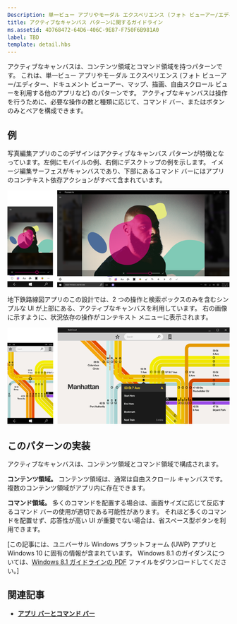 ```yaml
---
Description: 単一ビュー アプリやモーダル エクスペリエンス (フォト ビューアー/エディター、ドキュメント ビューアー、マップ、描画、自由スクロール ビューを利用する他のアプリなど) のコンテンツ領域とコマンド領域を持つパターンです。
title: アクティブなキャンバス パターンに関するガイドライン
ms.assetid: 4D768472-64D6-406C-9E87-F750F6B981A0
label: TBD
template: detail.hbs
---
```

アクティブなキャンバスは、コンテンツ領域とコマンド領域を持つパターンです。 これは、単一ビュー アプリやモーダル エクスペリエンス (フォト ビューアー/エディター、ドキュメント ビューアー、マップ、描画、自由スクロール ビューを利用する他のアプリなど) のパターンです。 アクティブなキャンバスは操作を行うために、必要な操作の数と種類に応じて、コマンド バー、またはボタンのみとペアを構成できます。

## 例

写真編集アプリのこのデザインはアクティブなキャンバス パターンが特徴となっています。左側にモバイルの例、右側にデスクトップの例を示します。 イメージ編集サーフェスがキャンバスであり、下部にあるコマンド バーにはアプリのコンテキスト依存アクションがすべて含まれています。

![アクティブなキャンバス パターンを使った写真編集プログラムの例](images/uap-photo-pc-phone-700.png)

地下鉄路線図アプリのこの設計では、2 つの操作と検索ボックスのみを含むシンプルな UI が上部にある、アクティブなキャンバスを利用しています。 右の画像に示すように、状況依存の操作がコンテキスト メニューに表示されます。

![アクティブなキャンバス パターンを使ったマップ アプリの例](images/uap-subway-pc-phone-700.png)


## このパターンの実装

アクティブなキャンバスは、コンテンツ領域とコマンド領域で構成されます。

**コンテンツ領域。**  コンテンツ領域は、通常は自由スクロール キャンバスです。 複数のコンテンツ領域がアプリ内に存在できます。

**コマンド領域。**  多くのコマンドを配置する場合は、画面サイズに応じて反応するコマンド バーの使用が適切である可能性があります。 それほど多くのコマンドを配置せず、応答性が高い UI が重要でない場合は、省スペース型ボタンを利用できます。

\[この記事には、ユニバーサル Windows プラットフォーム (UWP) アプリと Windows 10 に固有の情報が含まれています。 Windows 8.1 のガイダンスについては、[Windows 8.1 ガイドラインの PDF](https://go.microsoft.com/fwlink/p/?linkid=258743) ファイルをダウンロードしてください。\]

## 関連記事

-   [**アプリ バーとコマンド バー**](app-bars.md)


<!--HONumber=Mar16_HO1-->


